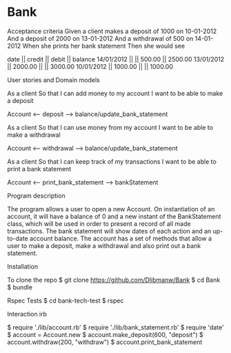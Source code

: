 # Bank
Acceptance criteria
Given a client makes a deposit of 1000 on 10-01-2012
And a deposit of 2000 on 13-01-2012
And a withdrawal of 500 on 14-01-2012
When she prints her bank statement
Then she would see

date || credit || debit || balance
14/01/2012 || || 500.00 || 2500.00
13/01/2012 || 2000.00 || || 3000.00
10/01/2012 || 1000.00 || || 1000.00

User stories and Domain models

As a client
So that I can add money to my account 
I want to be able to make a deposit

Account <-- deposit --> balance/update_bank_statement


As a client
So that I can use money from my account 
I want to be able to make a withdrawal

Account <-- withdrawal --> balance/update_bank_statement

As a client
So that I can keep track of my transactions
I want to be able to print a bank statement

Account <-- print_bank_statement --> bankStatement

Program description

The program allows a user to open a new Account. On instantiation of an account, it will have a balance of 0 and a new instant of the BankStatement class, which will be used in order to present a record of all made transactions. The bank statement will show dates of each action and an up-to-date account balance. The account has a set of methods that allow a user to make a deposit, make a withdrawal and also print out a bank statement.

Installation

To clone the repo
$ git clone https://github.com/Dlibmanw/Bank
$ cd Bank
$ bundle

Rspec Tests
$ cd bank-tech-test
$ rspec

Interaction
irb

$ require './lib/account.rb'
$ require './lib/bank_statement.rb'
$ require 'date'
$ account = Account.new
$ account.make_deposit(600, "deposit")
$ account.withdraw(200, "withdraw")
$ account.print_bank_statement